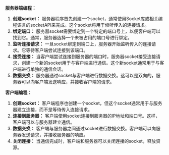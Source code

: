**服务器端编程：**

1. **创建socket：** 服务器程序首先创建一个socket，通常使用Socket库或相关编程语言的socketAPI来完成。这个socket将用于侦听传入的连接请求。
2. **绑定端口：** 服务器socket需要绑定到一个特定的端口号上，以便客户端可以找到它。通常，服务器选择一个未被占用的端口号进行绑定。
3. **监听连接请求：** 一旦socket绑定到端口上，服务器开始监听传入的连接请求。它等待客户端尝试连接到该端口。
4. **接受连接：** 当客户端尝试连接到服务器的端口时，服务器socket接受连接请求，创建一个新的socket用于与客户端进行通信。这个新socket通常用于与客户端进行单独的通信会话。
5. **数据交换：** 服务器通过socket与客户端进行数据交换。这可以是双向的，服务器可以向客户端发送响应，并接收客户端的请求。

**客户端编程：**

1. **创建socket：** 客户端程序也创建一个socket，但这个socket通常用于与服务器建立连接，而不是等待传入连接请求。
2. **连接到服务器：** 客户端使用socket连接到服务器的IP地址和端口号。这样，客户端可以与服务器建立通信。
3. **数据交换：** 客户端与服务器之间通过socket进行数据交换。客户端可以向服务器发送请求，并接收服务器的响应。
4. **关闭连接：** 当通信完成时，客户端和服务器可以关闭连接的socket，释放资源。